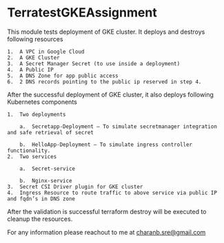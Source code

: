 

# TerratestGKEAssignment

This module tests deployment of GKE cluster. It deploys and destroys following resources

    1.	A VPC in Google Cloud
    2.	A GKE Cluster
    3.	A Secret Manager Secret (to use inside a deployment)
    4.	A Public IP
    5.	A DNS Zone for app public access
    6.	2 DNS records pointing to the public ip reserved in step 4. 

After the successful deployment of GKE cluster, it also deploys following Kubernetes components




    1.	Two deployments

        a.	Secretapp-Deployment – To simulate secretmanager integration and safe retrieval of secret
    
        b.	HelloApp-Deployment – To simulate ingress controller functionality.
    2.	Two services

        a.	Secret-service

        b.	Nginx-service
    3.	Secret CSI Driver plugin for GKE cluster
    4.	Ingress Resource to route traffic to above service via public IP and fqdn’s in DNS zone

After the validation is successful terraform destroy will be executed to cleanup the resources.

For any information please reachout to me at charanb.sre@gmail.com
